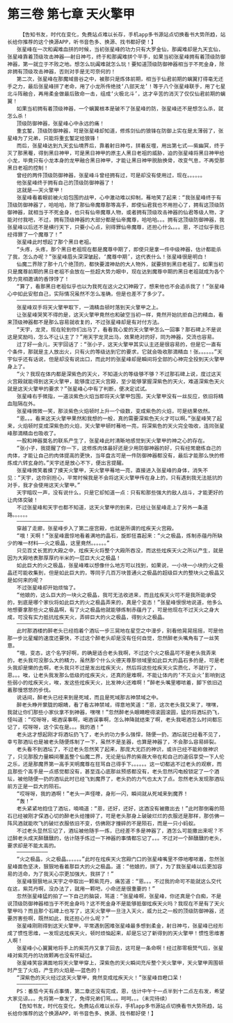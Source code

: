 # 第三卷 第七章 天火擎甲
        【告知书友，时代在变化，免费站点难以长存，手机app多书源站点切换看书大势所趋，站长给你推荐的这个换源APP，听书音色多、换源、找书都好使！】
       张星峰在一次和阗难血拼的时候，当初张星峰的功力只有大罗金仙，那阗难却是九天玄仙，张星峰靠着顶级攻击神器——射日神弓，终于和那阗难拼个平手，如果当初张星峰拥有着顶级防御神器，第一就立于不败之地。想怎么玩阗难就怎么玩！要知道顶级防御神器相当于不死金身，除非拥有顶级攻击神器，否则对手是无可奈何的！
       第二次，张星峰在那魔域兽谷之中，被那只是炼体前期，相当于仙君前期的螭翼打得毫无还手之力，最后张星峰拼了老命，用了小龙所传绝技‘八部天龙’！等于八个张星峰联手，用了七星北斗阵融合，再用柔金做最后致命一击，组成‘火极北斗’，这才辛苦的消灭了仅仅仙君前期的螭翼！
       如果当初拥有着顶级神器，一个螭翼根本是破不了张星峰的防，张星峰还不是想怎么杀，就怎么杀！
       顶级防御神器，张星峰心中永远的痛！
       重玄錾，顶级防御神器，可是张星峰却知道，修炼剑仙的狼锋在防御上实在是太薄弱了，张星峰为了兄弟，只能将重玄錾定给狼锋！
       而后，张星峰达到九天玄仙境界后，靠着射日神弓，拼着反噬，用出第七式——紫幽冥，终于灭了那黑罨，得到黑日神甲，可是黑日神甲的原主人黑日老祖的威胁，迫的张星峰将黑日神甲给小龙，毕竟只有小龙本身的龙甲融合黑日神甲，才能让黑日神甲脱胎换骨，改变气息，不再受那黑日老祖的控制！
       曾经的两件顶级防御神器，张星峰斗曾经拥有过，可是却没有使用过，现在。。。。。。
       他张星峰终于拥有自己的顶级防御神器了！
       这就是——天火擎甲！
       张星峰看着眼前被火焰包围的战甲，心中激动难以抑制，蓦地笑了起来：“我张星峰终于有顶级防御神器了，哈哈哈，除了那仙帝魔尊那等高手，即使仙君我也不用担心了，拥有这顶级防御神器，就相当于不死金身，也只有仙帝魔尊人物，或者拥有顶级攻击神器的仙君等级人物，才能对付我吧，不过，拥有顶级神器的大部分都是仙帝魔尊，哈哈哈。。。拥有这顶级防御神器，我张星峰以后还不是横行天下，只要小心点，别得罪仙帝魔尊，还担心什么。。。恩，不过似乎我已经得罪了一个魔尊了！”
       张星峰此时想起了那个黑日老祖。
       “头疼，头疼，那个黑日老祖现在都是魔尊中期了，即使只是拿一件中级神器，估计都能杀了我，怎么办呢？”张星峰眉头深深皱起，‘魔尊中期’，这代表什么！张星峰很是明白！
       仙魔二界除了那十几个绝顶的，都快要渡神劫的大人物外，就要排到黑日老祖了。如果当初只是魔尊前期的黑日老祖不会放在一些超大势力眼中，现在达到魔尊中期的黑日老祖就成为各个势力竞相邀请的香饽饽了！
       “算了，看那黑日老祖似乎也以为我死在这火之幻神殿了，想来他也不会追杀我了！”张星峰心中如此安慰自己，实际情况虽然不怎么准确，但是也差不了多少了。
       ————————————————————
       张星峰双手将天火擎甲取下，一滴精血顿时落到天火擎甲之上。
       让张星峰哭笑不得的是，这天火擎甲竟然也和破空当初一样，竟然开始抗拒自己的精血，看来顶级神器都不是那么容易就收复的，不过张星峰却是有对付方法。
       “天宇，龙灵，现在轮到你们出马了，看看我心爱的天火擎甲怎么一回事？那石碑上不是说这是奖励吗，怎么不让认主了？”用天宇龙灵出马，效果绝对的好，同为神器，交流也容易。
       过了好一会儿，天宇回话了：“张小子，这天火擎甲其实认主还是很容易的，但是它一直有个条件，那就是主人放出火，只有火的等级达到它的要求，它就会吸收那滴精血！张。。。。。。”天宇似乎还有话说，但是却没有说出口，而此时的张星峰却是瞬间将全部的心神完全投到天火擎甲身上了。
       “火？我现在体内都是深紫色的天火，不知道火的等级够不够？不过那石碑上说，度过这天火宫殿就能得到这天火擎甲，能够度过天火宫殿，至少能够掌握深紫色的天火，难道深紫色天火就是这天火擎甲的要求？”张星峰心中有了判断，便决定试试。
       张星峰右手微指，一道淡紫色火焰当即将天火擎甲包围，天火擎甲没有一丝反应，依旧将精血阻隔在外。
       张星峰微微一笑，那淡紫色火焰顿时上升一个级数，变成紫色的火焰，可是结果依然。
       “恩。。。看来这天火擎甲果然和我想的一般，真的需要深紫色天火才可以啊。”张星峰笑了起来，火焰顿时变成深紫色的火焰，天火擎甲顿时蓦地一亮，将深紫色的天火完全吸收，连同张星峰那滴精血也吸收了。
       一股和神器莫名的联系产生了，张星峰此时清晰地感觉到天火擎甲的神之心的存在。
       “张小子，我提醒了你一下，这修炼肉体最好还是少用防御神器的好，只有经常磨练自己的肉体，才能让自己的肉体提高的更快，当年盘古可是一件防御神器都没有，最后才能那么快的修炼成六转玄身的。”天宇还是放心不下，便出言提醒。
       张星峰微笑着摸了摸天火擎甲，天火擎甲蓦地一亮，直接进入张星峰的身体，消失不见：“天宇，这你别担心，平常时候我是不会将这天火擎甲传在身上的，只有遇到我无法抵抗的对手，我才会使用这天火擎甲。”
       天宇暗叹一声，没有说什么，只是它却知道一点：只有和那些强大的敌人战斗，才能更好的让肉体突破！
       不过张星峰和天宇也都不知道，这天火擎甲的到来，已经让张星峰走上了另外一条道路。。。。。。
       ———————————————
       穿越了走廊，张星峰步入了第二座宫殿，也就是所谓的炫疾天火宫殿。
       “哦！天啊！”张星峰震惊地看着满地的晶石，旋即狂喜起来：“火之极晶，炼制赤蕴丹所缺少的唯一材料——火之极晶，这里竟然。。。。。。”
       只见百丈长宽的大殿之中，炫疾天火将整个大殿所吞没，而这些炫疾天火之所以产生，就是因为大殿地表那厚厚约半米的一层巨大火之极晶！
       如此巨大的火之极晶，张星峰难以想像什么地方可以找到，如果说，一小块一小块的火之极晶还可能收集到，但是如此巨大的，等同于几百万块普通火之极晶的超级巨大的整块火之极晶又是如何来的呢？
       不过张星峰却开始烦恼了。
       “他娘的，这么巨大的一块火之极晶，我可无法收进来，而且炫疾天火可不是我所能承受的，到底是哪个家伙将如此巨大的火之极晶弄来的，真是个变态！”张星峰恨恨地说道，他多么地想要拿那些火之极晶啊，有了火之极晶他就能够炼制赤蕴丹了，可是他现在不过天火之身大成，可没有实力抵抗炫疾天火，弄碎巨大的火之极晶，得到火之极晶。
       ———————————————
       此时那酒楼的醉老头已经抱着个酒坛一步三晃地在星空之中漫步，别看他晃晃摇摇，可是他那一步比星耀的速度还要快，不过这个醉老头却是没有任何自觉，忽然醉老头嘴角有了一丝笑意。
       “哦，变态，这个名字好啊，的确是适合老头我啊，不过这个火之极晶可不是老头我弄来的，老头我可没那么大的精力，虽然那个什么火德天尊那领域里如此巨大的晶石多的是，可是老头我却是懒的去啊，老头我只不过是发出炫疾天火，然后将这些炫疾天火实质化，不就行了，恩。。。唉，让老头我发那么低级的炫疾天火，还真的是难啊，不能让体内的‘不灭业火’影响到这些弱小的炫疾天火，唉，发这些炫疾天火，比发神火还难啊！”醉老头嘴里嘟哝着，脚下依旧迈着那慢悠悠的步伐。
       说话间，醉老头已经来到是死域，而且是死域那古神禁域之中。
       醉老头睁开蒙胧的眼睛，看了看古神禁域，得意地笑道：“恩，这次老头我又来了，嘿嘿，我就让你们那些小家伙拿不到神器，嘿嘿！”忽然醉老头眼睛瞪得滚圆滚圆，猛的将酒坛扔飞，怪叫道：“哎呀呀，喝酒误事啊，喝酒误事啊，怎么神降就结束了啊，老头我喝酒怎么时间都忘记了，哎呀呀，这个实在是。。。我的酒！”
       老头这才想起刚才将酒坛扔飞了，老头的功力多么强悍，随便一扔，酒坛就已经看不见了，幸亏那酒坛也是被老头随便炼制了一下，虽然不是圣器，也算是神器了，不会那么容易碎裂。
       老头看不到酒坛了，不过老头忽然笑了起来，那庞大无匹的神识，或许已经不能称做神识了，只见那股力量瞬间覆盖整个仙魔二界，无论是仙界的紫薇大帝在和自己的道侣享受一下人伦之乐，还是那魔界第一高手天明魔尊在狂骂自己得手下。。。。。。这一切都逃不过老头的观察，而且那些个高手是一点感觉都没有，甚至连心底那丝预感都没有，老头忽然闪电般锁定了一个酒坛，被他随便一扔的酒坛此时已经飞到魔界了，老头扔的力气也太大了点。忽然老头发现那酒坛前方正是一巨大的陨石。
       “哎呀呀，我的酒啊！”老头一声怪嚎，身形一闪，瞬间就从死域来到魔界！
       “轰！”
       老头紧紧地抱住了酒坛，喃喃道：“恩，还好，还好，这酒没有被撒出去！”此时那倒霉的陨石已经被刚才保酒心切的醉老头给撞碎了，可是老头那身上破破烂烂的衣服还是那样，那仿佛一阵风酒就能吹飞的破烂衣服依旧不变，仿佛刚才撞碎的不是陨石，而是一只小蚂蚁。
       不过老头显然忘记了，酒坛被他随手一炼，已经差不多是神器了，酒怎么可能撒出来呢？不过醉老头成天醉醺醺的，估计随手炼过一下神器的事情都忘记了。。。不过对一个醉醺醺的老头，要求却是不能太高的。
       ——————————
       “火之极晶，火之极晶。。。。。。”此时在炫疾天火宫殿门口的张星峰嘴里不停地嘟哝着，忽然张星峰面色坚决，狠狠地看着那巨大的火之极晶，道：“他娘的，拼了，为了我张星峰以后更加容易的活命，为了我天心宗更加强大，我拼了！”
       张星峰狠狠地从天宇之中取出一颗紫芫丹，痛苦道：“恩。。。不过我的命可不能就这么交代在这，紫芫丹啊，没办法了，就用一颗吧，小命还是很重要的！”
       忽然张星峰猛的拍了一下自己的脑袋，骂道：“张星峰啊，张星峰，你还真是个白痴，不是说顶级防御神器相当于不死金身吗？这不死金身不是能够抵御炫疾天火吗？我现在不是有了天火擎甲吗？而且那个石碑上也写了，这天火擎甲一旦注入天火，威力比之一般的顶级防御神器，还要厉害些啊，既然如此，我还担心什么呢？”
       张星峰刚刚得到这天火擎甲，平常遇到困难张星峰最多想到柔金，射日神弓，张星峰已经形成了惯性思维，一发现这炫疾天火，顿时烦恼起来，却是忘记了新得到的天火擎甲！惯性思维害人啊！
       张星峰小心翼翼地将手上的紫芫丹又拿了回去，这可是一条命啊！经过那零极燹气后，张星峰对紫芫丹的功效颗再也没有怀疑过。
       张星峰笑容满面地将天火擎甲穿上，深紫色的天火瞬间充斥整个天火擎甲，天火擎甲周围顿时产生了火焰，产生的火焰是——蓝色的！
       “深紫色的天火经过这天火擎甲，竟然变成炫疾天火！”张星峰目瞪口呆！
       ——————————
       PS：番茄今天有点事情，第二章还没有完成，恩，估计中午十一点半到十二点左右发，希望大家见谅。。。先将第一章发了，免得兄弟们骂。。。呵呵。。。（未完待续）
       【告知书友，时代在变化，免费站点难以长存，手机app多书源站点切换看书大势所趋，站长给你推荐的这个换源APP，听书音色多、换源、找书都好使！】
